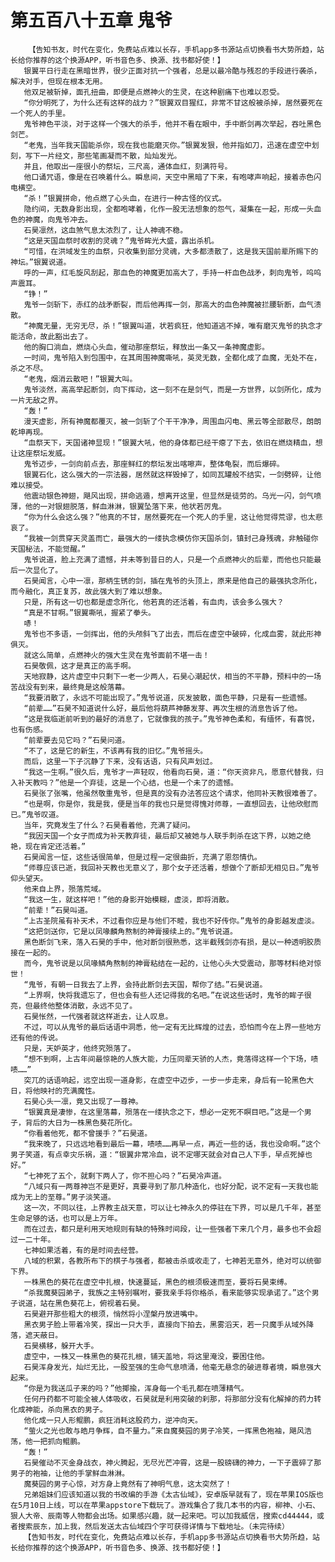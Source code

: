 # 第五百八十五章 鬼爷
        【告知书友，时代在变化，免费站点难以长存，手机app多书源站点切换看书大势所趋，站长给你推荐的这个换源APP，听书音色多、换源、找书都好使！】
       银翼平日行走在黑暗世界，很少正面对抗一个强者，总是以最冷酷与残忍的手段进行袭杀，解决对手，但现在根本无用。
       他双足被斩掉，面孔扭曲，即便是点燃神火的生灵，在这种剧痛下也难以忍受。
       “你分明死了，为什么还有这样的战力？”银翼双目猩红，非常不甘这般被杀掉，居然要死在一个死人的手里。
       鬼爷神色平淡，对于这样一个强大的杀手，他并不看在眼中，手中断剑再次举起，吞吐黑色剑芒。
       “老鬼，当年我天国能杀你，现在我也能磨灭你。”银翼发狠，他并指如刀，迅速在虚空中划刻，写下一片经文，那些笔画凝而不散，灿灿发光。
       并且，他取出一座很小的祭坛，三尺高，通体血红，刻满符号。
       他口诵咒语，像是在召唤着什么。瞬息间，天空中黑暗了下来，有咆哮声响起，接着赤色闪电横空。
       “杀！”银翼拼命，他点燃了心头血，在进行一种古怪的仪式。
       隐约间，无数身影出现，全都咆哮着，化作一股无法想象的怨气，凝集在一起，形成一头血色的神魔，向鬼爷冲去。
       石昊凛然，这血煞气息太浓烈了，让人神魂不稳。
       “这是天国血祭时收割的灵魂？”鬼爷眸光大盛，露出杀机。
       “可惜，在洪域发生的血祭，只收集到部分灵魂，大多都溃散了，这是我天国前辈所赐下的神坛。”银翼说道。
       呼的一声，红毛旋风刮起，那血色的神魔更加高大了，手持一杆血色战矛，刺向鬼爷，呜呜声震耳。
       “铮！”
       鬼爷一剑斩下，赤红的战矛断裂，而后他再挥一剑，那高大的血色神魔被拦腰斩断，血气溃散。
       “神魔无量，无穷无尽，杀！”银翼叫道，状若疯狂，他知道逃不掉，唯有磨灭鬼爷的执念才能活命，故此豁出去了。
       他的胸口淌血，燃烧心头血，催动那座祭坛，释放出一条又一条神魔虚影。
       一时间，鬼爷陷入到包围中，在其周围神魔嘶吼，英灵无数，全都化成了血魔，无处不在，杀之不尽。
       “老鬼，烟消云散吧！”银翼大叫。
       鬼爷淡然，高高举起断剑，向下挥动，这一刻不在是剑气，而是一方世界，以剑所化，成为一片无敌之界。
       “轰！”
       漫天虚影，所有神魔都覆灭，被一剑斩了个干干净净，周围血闪电、黑云等全部散尽，朗朗乾坤再现。
       “血祭天下，天国诸神显现！”银翼大吼，他的身体都已经干瘪了下去，依旧在燃烧精血，想让这座祭坛发威。
       鬼爷迈步，一剑向前点去，那座鲜红的祭坛发出喀嚓声，整体龟裂，而后爆碎。
       银翼石化，这么强大的一宗法器，居然就这样毁掉了，如同瓦罐般不结实，一剑劈碎，让他难以接受。
       他震动银色神翅，飓风出现，拼命逃遁，想离开这里，但显然是徒劳的。乌光一闪，剑气喷薄，他的一对银翅脱落，鲜血淋淋，银翼坠落下来，他状若厉鬼。
       “你为什么会这么强？”他真的不甘，居然要死在一个死人的手里，这让他觉得荒谬，也太悲哀了。
       “我被一剑贯穿天灵盖而亡，最强大的一缕执念模仿你天国杀剑，镇封己身残魂，非触碰你天国秘法，不能觉醒。”
       鬼爷说道，脸上充满了遗憾，并未等到昔日的人，只是一个点燃神火的后辈，而他也只能最后一次显化了。
       石昊闻言，心中一凛，那柄生锈的剑，插在鬼爷的头顶上，原来是他自己的最强执念所化，而今融化，真正复苏，故此强大到了难以想象。
       只是，所有这一切也都是虚念所化，他若真的还活着，有血肉，该会多么强大？
       “真是不甘啊。”银翼嘶吼，握紧了拳头。
       哧！
       鬼爷也不多语，一剑挥出，他的头颅斜飞了出去，而后在虚空中破碎，化成血雾，就此形神俱灭。
       就这么简单，点燃神火的强大生灵在鬼爷面前不堪一击！
       石昊敬佩，这才是真正的高手啊。
       天地寂静，这片虚空中只剩下一老一少两人，石昊心潮起伏，相当的不平静，预料中的一场苦战没有到来，最终竟是这般落幕。
       “我要消散了，永远不可能出现了。”鬼爷说道，灰发披散，面色平静，只是有一些遗憾。
       “前辈……”石昊不知道说什么好，最后他将葫芦神藤发芽、再次生根的消息告诉了他。
       “这是我临逝前听到的最好的消息了，它就像我的孩子。”鬼爷神色柔和，有缅怀，有喜悦，也有伤感。
       “前辈要去见它吗？”石昊问道。
       “不了，这是它的新生，不该再有我的旧忆。”鬼爷摇头。
       而后，这里一下子沉静了下来，没有话语，只有风声划过。
       “我这一生啊。”很久后，鬼爷才一声轻叹，他看向石昊，道：“你天资非凡，愿意代替我，归入补天教吗？”他是一个弃徒，这是一个心结，也是一个未了的遗憾。
       石昊张了张嘴，他虽然敬重鬼爷，但是真的没有办法答应这个请求，他同补天教很难善了。
       “也是啊，你是你，我是我，便是当年的我也只是觉得愧对师尊，一直想回去，让他欣慰而已。”鬼爷叹道。
       当年，究竟发生了什么？石昊看着他，充满了疑问。
       “我因天国一个女子而成为补天教弃徒，最后却又被她与人联手刺杀在这下界，以她之绝艳，现在肯定还活着。”
       石昊闻言一怔，这些话很简单，但是过程一定很曲折，充满了恩怨情仇。
       “师尊应该已逝，我回补天教也无意义了，那个女子还活着，想做个了断却无相见日。”鬼爷仰头望天。
       他来自上界，殒落荒域。
       “我这一生，就这样吧！”他的身影开始模糊，虚淡，即将消散。
       “前辈！”石昊叫道。
       “上古圣院虽有补天术，不过看你应是与他们不睦，我也不好传你。”鬼爷的身影越发虚淡。
       “这把剑送你，它是以凤喙麟角熬制的神膏接续上的。”鬼爷说道。
       黑色断剑飞来，落入石昊的手中，他对断剑很熟悉，这半截残剑亦有损，是以一种透明胶质接在一起的。
       而今，鬼爷说是以凤喙鳞角熬制的神膏粘结在一起的，让他心头大受震动，那等材料绝对惊世！
       “鬼爷，有朝一日我去了上界，会持此断剑去天国，帮你了结。”石昊说道。
       “上界啊，快将我遗忘了，但也会有些人还记得我的名吧。”在说这些话时，鬼爷的眸子很亮，但最终他整体消散，永远不见了。
       石昊怅然，一代强者就这样逝去，让人叹息。
       不过，可以从鬼爷的最后话语中洞悉，他一定有无比辉煌的过去，恐怕而今在上界一些地方还有他的传说。
       只是，天妒英才，他终究殒落了。
       “想不到啊，上古年间最惊艳的人族大能，力压同辈天骄的人杰，竟落得这样一个下场，啧啧……”
       突兀的话语响起，远空出现一道身影，在虚空中迈步，一步一步走来，身后有一轮黑色大日，将他映衬的充满魔性。
       石昊心头一凛，竟又出现了一尊神。
       “银翼真是凄惨，在这里落幕，殒落在一缕执念之下，想必一定死不瞑目吧。”这是一个男子，背后的大日为一株黑色葵花所化。
       “你看着他死，都不曾援手？”石昊道。
       “我来晚了，只远远地看到最后一幕，啧啧……再早一点，再近一些的话，我也没命啊。”这个男子笑道，有点幸灾乐祸，道：“银翼非常冷血，说不定哪天就会对自己人下手，早点死掉也好。”
       “七神死了五个，就剩下两人了，你不担心吗？”石昊冷声道。
       “八域只有一两尊神岂不是更好，真要寻到了那几种造化，也好分配，说不定有一天我也能成为无上的至尊。”男子淡笑道。
       这一次，不同以往，上界教主战天意，可以让七神永久的停驻在下界，可以是几千年，甚至生命足够的话，也可以是上万年。
       而在过去，都只是利用天地规则有缺的特殊时间段，让一些强者下来几个月，最多也不会超过一二十年。
       七神如果活着，有的是时间去经营。
       八域的积累，各教所布下的棋子与强者，都被击杀或收走了，七神若无意外，绝对可以统御下界。
       一株黑色的葵花在虚空中扎根，快速蔓延，黑色的根须极速而至，要将石昊束缚。
       “杀我魔葵园弟子，我族之主特别嘱咐，要我亲手将你格杀，看来能够实现承诺了。”这个男子说道，站在黑色葵花上，俯视着石昊。
       石昊避开那些粗大的根须，悄然将小涅槃丹放进嘴中。
       黑衣男子脸上带着冷笑，探出一只大手，直接向下拍去，黑雾滔天，若一只魔手从域外降落，遮天蔽日。
       石昊横移，躲开大手。
       虚空中，一株又一株黑色的葵花扎根，铺天盖地，将这里淹没，要困住他。
       石昊浑身发光，灿烂无比，一股至强的生命气息喷涌，他毫无悬念的破进尊者境，瞬息强大起来。
       “你是为我送瓜子来的吗？”他揶揄，浑身每一个毛孔都在喷薄精气。
       任何丹药都不可能全被人体吸收，石昊就是利用突破的刹那，将那部分没有化解掉的药力转化成神能，杀向黑衣的男子。
       他化成一只人形鲲鹏，疯狂消耗这股药力，逆冲向天。
       “萤火之光也敢与皓月争辉，自不量力。”来自魔葵园的男子冷笑，一挥黑色袍袖，飓风浩荡，他一把抓向鲲鹏。
       “轰！”
       石昊催动不灭金身战衣，神火腾起，无尽光芒冲霄，这是一股磅礴的神力，一下子震碎了那男子的袍袖，让他的手掌鲜血淋淋。
       魔葵园的男子心惊，对方身上竟然有了神明气息，这太突然了！
       兄弟姐妹们应该知道以我的书改编的手游《太古仙域》，安卓版早就有了，现在苹果IOS版也在5月10日上线，可以在苹果appstore下载玩了。游戏集合了我几本书的内容，柳神、小石、狠人大帝、辰南等人物都会出场。如果感兴趣，就一起来吧。可以加我威信，搜索cd44444，或者搜索辰东，加上我，然后发送太古仙域四个字可获得详情与下载地址。（未完待续）
       【告知书友，时代在变化，免费站点难以长存，手机app多书源站点切换看书大势所趋，站长给你推荐的这个换源APP，听书音色多、换源、找书都好使！】